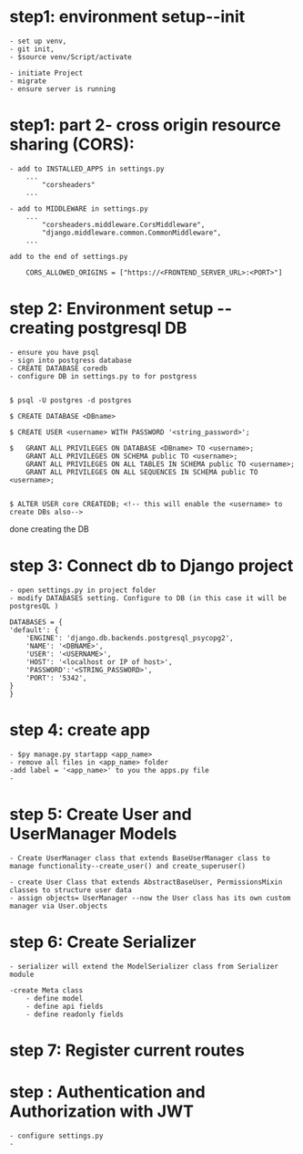 


# step1: environment setup--init
	- set up venv, 
	- git init, 
	- $source venv/Script/activate


 <!-- install dependencies
		$pip install 
			django 
			psycopg2-binary  
			djangorestframework 
			django-filter
			djangorestframework-simplejwt  #handles jwt auth
			django-cors-headers
			Pillow
 
  -->
	

	- initiate Project 
	- migrate
	- ensure server is running

# step1: part 2- cross origin resource sharing (CORS): 
	- add to INSTALLED_APPS in settings.py
		...
			"corsheaders" 
		...

	- add to MIDDLEWARE in settings.py 
		...
			"corsheaders.middleware.CorsMiddleware",
			"django.middleware.common.CommonMiddleware",
		...

	add to the end of settings.py

		CORS_ALLOWED_ORIGINS = ["https://<FRONTEND_SERVER_URL>:<PORT>"]


# step 2: Environment setup -- creating postgresql DB 
	- ensure you have psql 
	- sign into postgress database 
	- CREATE DATABASE coredb
	- configure DB in settings.py to for postgress


	$ psql -U postgres -d postgres

	$ CREATE DATABASE <DBname>

	$ CREATE USER <username> WITH PASSWORD '<string_password>';

	$ 	GRANT ALL PRIVILEGES ON DATABASE <DBname> TO <username>;
		GRANT ALL PRIVILEGES ON SCHEMA public TO <username>;
		GRANT ALL PRIVILEGES ON ALL TABLES IN SCHEMA public TO <username>;
		GRANT ALL PRIVILEGES ON ALL SEQUENCES IN SCHEMA public TO <username>;


	$ ALTER USER core CREATEDB; <!-- this will enable the <username> to create DBs also-->


done creating the DB

# step 3: Connect db to Django project

	- open settings.py in project folder
	- modify DATABASES setting. Configure to DB (in this case it will be postgresQL )

	DATABASES = {
    'default': {
        'ENGINE': 'django.db.backends.postgresql_psycopg2',
        'NAME': '<DBNAME>',
        'USER': '<USERNAME>', 
        'HOST': '<localhost or IP of host>', 
        'PASSWORD':'<STRING_PASSWORD>', 
        'PORT': '5342',
    }
	}
# step 4: create app 

	- $py manage.py startapp <app_name> 
	- remove all files in <app_name> folder
	-add label = '<app_name>' to you the apps.py file 
	-  

# step 5: Create User and UserManager Models
	- Create UserManager class that extends BaseUserManager class to manage functionality--create_user() and create_superuser()

	- create User Class that extends AbstractBaseUser, PermissionsMixin classes to structure user data 
	- assign objects= UserManager --now the User class has its own custom manager via User.objects 

# step 6: Create Serializer
	- serializer will extend the ModelSerializer class from Serializer module

	-create Meta class 
		- define model 
		- define api fields 
		- define readonly fields 

# step 7: Register current routes



# step : Authentication and Authorization with JWT

	- configure settings.py 
	- 
